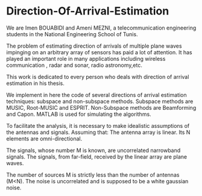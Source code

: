 # Direction-Of-Arrival-Estimation
We are Imen BOUABIDI and Ameni MEZNI, a telecommunication engineering students in the National Engineering School of Tunis.

The problem of estimating direction of arrivals of multiple plane waves impinging on an arbitrary array of sensors has paid a lot of attention. It has played an important role in many applications including wireless communication , radar and sonar, radio astronomy,etc.

This work is dedicated to every person who deals with direction of arrival estimation in his thesis.

We implement in here the code of several directions of arrival estimation techniques: subspace and non-subspace methods.
Subspace methods are MUSIC, Root-MUSIC and ESPRIT. Non-Subspace methods are Beamforming and Capon.
MATLAB is used for simulating the algorithms. 

To facilitate the analysis, it is necessary to make idealistic assumptions of the antennas and signals.
Assuming that:
The antenna array is linear. Its N elements are omni-directional.

The signals, whose number M is known, are uncorrelated narrowband signals. The signals, from far-field, received by the linear
array are plane waves.

The number of sources M is strictly less than the number of antennas (M<N). 
The noise is uncorrelated and is supposed to be a white gaussian noise.

